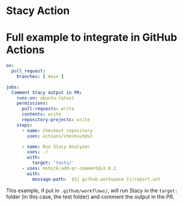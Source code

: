 # Stacy Action

# Full example to integrate in GitHub Actions

```yml 
on:
  pull_request:
    branches: [ main ]

jobs:
  Comment Stacy output in PR:
    runs-on: ubuntu-latest
    permissions:
      pull-requests: write
      contents: write
      repository-projects: write
    steps:
      - name: Checkout repository
        uses: actions/checkout@v2

      - name: Run Stacy Analyzer
        uses: ./
        with:
          target: 'tests/'
      - uses: mshick/add-pr-comment@v2.8.2
        with:
          message-path:  ${{ github.workspace }}/report.out
```

This example, if put in `.github/workflows/`, will run Stacy in the `target:` folder (in this case, the test folder) and comment the output in the PR.
